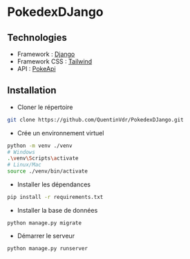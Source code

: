 # PokedexDJango

## Technologies
- Framework : [Django](https://www.djangoproject.com/)
- Framework CSS : [Tailwind](https://tailwindcss.com/)
- API : [PokeApi](https://pokeapi.co/)

## Installation
- Cloner le répertoire 
```bash
git clone https://github.com/QuentinVdr/PokedexDJango.git
```
- Crée un environnement virtuel
```bash
python -m venv ./venv
# Windows
.\venv\Scripts\activate
# Linux/Mac
source ./venv/bin/activate
```
- Installer les dépendances
```bash
pip install -r requirements.txt
```

- Installer la base de données
```
python manage.py migrate
```


- Démarrer le serveur
```bash
python manage.py runserver
```
